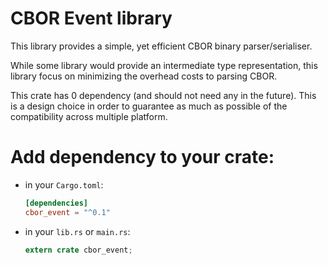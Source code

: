 # CBOR Event library

This library provides a simple, yet efficient CBOR binary parser/serialiser.

While some library would provide an intermediate type representation,
this library focus on minimizing the overhead costs to parsing CBOR.

This crate has 0 dependency (and should not need any in the future). This
is a design choice in order to guarantee as much as possible of the
compatibility across multiple platform.

# Add dependency to your crate:

* in your `Cargo.toml`:
  ```toml
  [dependencies]
  cbor_event = "^0.1"
  ```
* in your `lib.rs` or `main.rs`:
  ```rust
  extern crate cbor_event;
  ```
